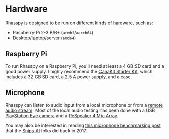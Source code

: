 # Hardware

Rhasspy is designed to be run on different kinds of hardware, such as:

* Raspberry Pi 2-3 B/B+ (`armhf`/`aarch64`)
* Desktop/laptop/server (`amd64`)

## Raspberry Pi

To run Rhasspy on a Raspberry Pi, you'll need at least a 4 GB SD card and a good power supply. I highly recommend the [CanaKit Starter Kit](https://www.amazon.com/CanaKit-Raspberry-Starter-Premium-Black/dp/B07BCC8PK7), which includes a 32 GB SD card, a 2.5 A power supply, and a case.

## Microphone

Rhasspy can listen to audio input from a local microphone or from a [remote audio stream](audio-input.md#mqtthermes). Most of the local audio testing has been done with a USB [PlayStation Eye camera](https://en.wikipedia.org/wiki/PlayStation_Eye) and a [ReSpeaker 4 Mic Array](https://respeaker.io/4_mic_array/).

You may also be interested in reading [this microphone benchmarking post](https://medium.com/snips-ai/benchmarking-microphone-arrays-respeaker-conexant-microsemi-acuedge-matrix-creator-minidsp-950de8876fda) that the [Snips.AI](http://snips.ai/) folks did back in 2017.
